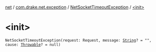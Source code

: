 [net](../../index.md) / [com.drake.net.exception](../index.md) / [NetSocketTimeoutException](index.md) / [&lt;init&gt;](./-init-.md)

# &lt;init&gt;

`NetSocketTimeoutException(request: Request, message: `[`String`](https://kotlinlang.org/api/latest/jvm/stdlib/kotlin/-string/index.html)`? = "", cause: `[`Throwable`](https://kotlinlang.org/api/latest/jvm/stdlib/kotlin/-throwable/index.html)`? = null)`